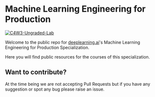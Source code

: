 # Machine Learning Engineering for Production
[![C4W3-Ungraded-Lab](https://github.com/dashnisan/mlops_cicd/actions/workflows/course4-week3-lab.yml/badge.svg)](https://github.com/dashnisan/mlops_cicd/actions/workflows/course4-week3-lab.yml)

Welcome to the public repo for [deeplearning.ai](https://www.deeplearning.ai/)'s Machine Learning Engineering for Production Specialization.

Here you will find public resources for the courses of this specialization.

## Want to contribute?

At the time being we are not accepting Pull Requests but if you have any suggestion or spot any bug please raise an issue.
